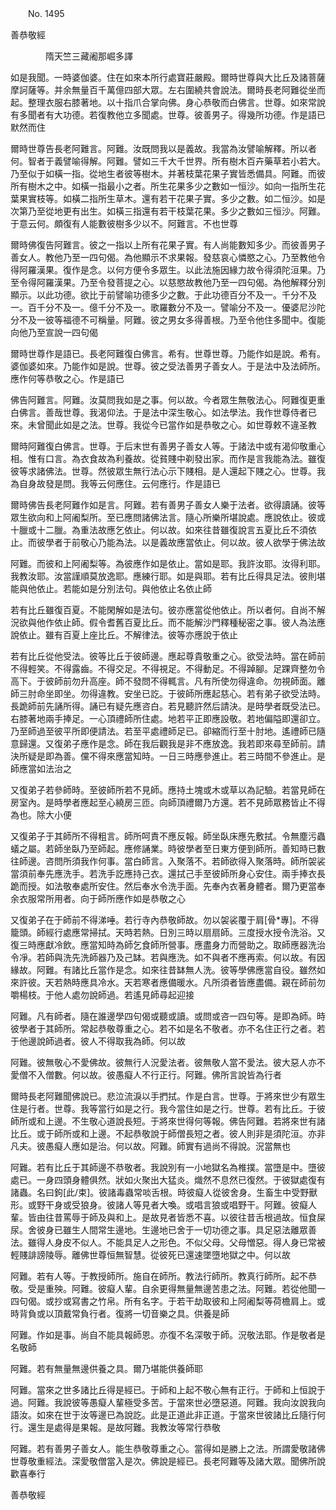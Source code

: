 ﻿　　No. 1495

善恭敬經

　　　　隋天竺三藏阇那崛多譯


如是我聞。一時婆伽婆。住在如來本所行處寶莊嚴殿。爾時世尊與大比丘及諸菩薩摩訶薩等。并余無量百千萬億四部大眾。左右圍繞共會說法。爾時長老阿難從坐而起。整理衣服右膝著地。以十指爪合掌向佛。身心恭敬而白佛言。世尊。如來常說有多聞者有大功德。若復教他立多聞處。世尊。彼善男子。得幾所功德。作是語已默然而住

爾時世尊告長老阿難言。阿難。汝既問我以是義故。我當為汝譬喻解釋。所以者何。智者于義譬喻得解。阿難。譬如三千大千世界。所有樹木百卉藥草若小若大。乃至似于如橫一指。從地生者彼等樹木。并著枝葉花果子實皆悉備具。阿難。而彼所有樹木之中。如橫一指最小之者。所生花果多少之數如一恒沙。如向一指所生花葉果實枝等。如橫二指所生草木。還有若干花果子實。多少之數。如二恒沙。如是次第乃至從地更有出生。如橫三指還有若干枝葉花果。多少之數如三恒沙。阿難。于意云何。頗復有人能數彼樹多少以不。阿難言。不也世尊

爾時佛復告阿難言。彼之一指以上所有花果子實。有人尚能數知多少。而彼善男子善女人。教他乃至一四句偈。為他顯示不求果報。發慈哀心憐愍之心。乃至教他令得阿羅漢果。復作是念。以何方便令多眾生。以此法施因緣力故令得須陀洹果。乃至令得阿羅漢果。乃至令發菩提之心。以慈愍故教他乃至一四句偈。為他解釋分別顯示。以此功德。欲比于前譬喻功德多少之數。于此功德百分不及一。千分不及一。百千分不及一。億千分不及一。歌羅數分不及一。譬喻分不及一。優婆尼沙陀分不及一彼等福德不可稱量。阿難。彼之男女多得善根。乃至令他住多聞中。復能向他乃至宣說一四句偈

爾時世尊作是語已。長老阿難復白佛言。希有。世尊世尊。乃能作如是說。希有。婆伽婆如來。乃能作如是說。世尊。彼之受法善男子善女人。于是法中及法師所。應作何等恭敬之心。作是語已

佛告阿難言。阿難。汝莫問我如是之事。何以故。今者眾生無敬法心。阿難復更重白佛言。善哉世尊。我渴仰法。于是法中深生敬心。如法學法。我作世尊侍者已來。未曾聞此如是之法。世尊。我從今已當作如是恭敬之心。如世尊敕不違圣教

爾時阿難復白佛言。世尊。于后末世有善男子善女人等。于諸法中或有渴仰敬重心相。惟有口言。為衣食故為利養故。從貧賤中剃發出家。而作是言我能為法。雖復彼等求諸佛法。世尊。然彼眾生無行法心示下賤相。是人還起下賤之心。世尊。我為自身故發是問。我等云何應住。云何應行。作是語已

爾時佛告長老阿難作如是言。阿難。若有善男子善女人樂于法者。欲得讀誦。彼等眾生欲向和上阿阇梨所。至已應問諸佛法言。隨心所樂所堪說處。應說依止。彼或十臘或十二臘。為重法故應乞依止。何以故。如來往昔雖復說言五夏比丘不須依止。而彼學者于前敬心乃能為法。以是義故應當依止。何以故。彼人欲學于佛法故

阿難。而彼和上阿阇梨等。為彼應作如是依止。當如是耶。我許汝耶。汝得利耶。我教汝耶。汝當謹順莫放逸耶。應練行耶。如是與耶。若有比丘得具足法。彼則堪能與他依止。若能如是分別法句。與他依止名依止師

若有比丘雖復百夏。不能閑解如是法句。彼亦應當從他依止。所以者何。自尚不解況欲與他作依止師。假令耆舊百夏比丘。而不能解沙門釋種秘密之事。彼人為法應說依止。雖有百夏上座比丘。不解律法。彼等亦應說于依止

若有比丘從他受法。彼等比丘于彼師邊。應起尊貴敬重之心。欲受法時。當在師前不得輕笑。不得露齒。不得交足。不得視足。不得動足。不得踔腳。足踝齊整勿令高下。于彼師前勿升高座。師不發問不得輒言。凡有所使勿得違命。勿視師面。離師三肘命坐即坐。勿得違教。安坐已訖。于彼師所應起慈心。若有弟子欲受法時。長跪師前先誦所得。誦已有疑先應咨白。若見聽許然后請決。是時學者既受法已。右膝著地兩手捧足。一心頂禮師所住處。地若平正即應設敬。若地偏隘即還卻立。乃至師過至彼平所即便請法。若至平處禮師足已。卻縮而行至十肘地。遙禮師已隨意歸還。又復弟子應作是念。師在我后觀我是非不應放逸。我若即來尋至師前。請決所疑是即為善。儻不得來應當知時。一日三時應參進止。若三時間不參進止。是師應當如法治之

又復弟子若參師時。至彼師所若不見師。應持土塊或木或草以為記驗。若當見師在房室內。是時學者應起至心繞房三匝。向師頂禮爾乃方還。若不見師眾務皆止不得為也。除大小便

又復弟子于其師所不得粗言。師所呵責不應反報。師坐臥床應先敷拭。令無塵污蟲蟻之屬。若師坐臥乃至師起。應修誦業。時彼學者至日東方便到師所。善知時已數往師邊。咨問所須我作何事。當白師言。入聚落不。若師欲得入聚落時。師所袈裟當須前奉先應洗手。若洗手訖應持己衣。還拭己手至彼師所身心安住。兩手捧衣長跪而授。如法敬奉處所安住。然后奉水令洗手面。先奉內衣著身體者。爾乃更當奉余衣服常所用者。向于師所應作如是恭敬之心

又復弟子在于師前不得涕唾。若行寺內恭敬師故。勿以袈裟覆于肩[骨*專]。不得籠頭。師經行處應常掃拭。天時若熱。日別三時以扇扇師。三度授水授令洗浴。又復三時應獻冷飲。應當知時為師乞食師所營事。應盡身力而營助之。取師應器洗治令凈。若師與洗先洗師器乃及己缽。若與應洗。如不與者不應再索。何以故。有因緣故。阿難。有諸比丘當作是念。如來往昔缽無人洗。彼等學佛應當自役。雖然如來許彼。天若熱時應具冷水。天若寒者應備暖水。凡所須者皆應盡備。親在師前勿嚼楊枝。于他人處勿說師過。若遙見師尋起迎接

阿難。凡有師者。隨在誰邊學四句偈或聽或讀。或問或咨一四句等。是即為師。時彼學者于其師所。常起恭敬尊重之心。若不如是名不敬者。亦不名住正行之者。若于他邊說師過者。彼人不得取我為師。何以故

阿難。彼無敬心不愛佛故。彼無行人況愛法者。彼無敬人當不愛法。彼大惡人亦不愛僧不入僧數。何以故。彼愚癡人不行正行。阿難。佛所言說皆為行者

爾時長老阿難聞佛說已。悲泣流淚以手捫拭。作是白言。世尊。于將來世少有眾生住是行者。世尊。我等當行如是之行。我今當住如是之行。世尊。若有比丘。于彼師所或和上邊。不生敬心道說長短。于將來世得何等報。佛告阿難。若將來世有諸比丘。或于師所或和上邊。不起恭敬說于師僧長短之者。彼人則非是須陀洹。亦非凡夫。彼愚癡人應如是治。何以故。阿難。師實有過尚不得說。況當無也

阿難。若有比丘于其師邊不恭敬者。我說別有一小地獄名為椎撲。當墮是中。墮彼處已。一身四頭身體俱然。狀如火聚出大猛炎。熾然不息然已復然。于彼獄處復有諸蟲。名曰鉤[此/束]。彼諸毒蟲常啖舌根。時彼癡人從彼舍身。生畜生中受野獸形。或野干身或受狼身。彼諸人等見者大喚。或唱言狼或唱野干。阿難。彼癡人輩。皆由往昔罵辱于師及與和上。是故見者皆悉不喜。以彼往昔舌根過故。恒食屎尿。舍彼身已雖生人間常生邊地。生邊地已舍于一切功德之事。具足惡法離眾善法。雖得人身皮不似人。不能具足人之形色。不似父母。父母憎惡。得人身已常被輕賤誹謗陵辱。離佛世尊恒無智慧。從彼死已還速墜墮地獄之中。何以故

阿難。若有人等。于教授師所。施自在師所。教法行師所。教真行師所。起不恭敬。受是重殃。阿難。彼癡人輩。自余更得無量無邊苦患之法。阿難。若從他聞一四句偈。或抄或寫書之竹帛。所有名字。于若干劫取彼和上阿阇梨等荷檐肩上。或時背負或以頂戴常負行者。復將一切音樂之具。供養是師

阿難。作如是事。尚自不能具報師恩。亦復不名深敬于師。況敬法耶。作是敬者是名敬師

阿難。若有無量無邊供養之具。爾乃堪能供養師耶

阿難。當來之世多諸比丘得是經已。于師和上起不敬心無有正行。于師和上恒說于過。阿難。我說彼等愚癡人輩極受多苦。于當來世必墮惡道。阿難。我向汝說我向語汝。如來在世于汝等邊已為說訖。此是正道此非正道。于當來世彼諸比丘隨行何行。還生是處得是果報。是故阿難。我教汝等常行恭敬

阿難。若有善男子善女人。能生恭敬尊重之心。當得如是勝上之法。所謂愛敬諸佛世尊敬重經法。深愛敬僧當入是次。佛說是經已。長老阿難等及諸大眾。聞佛所說歡喜奉行

善恭敬經
